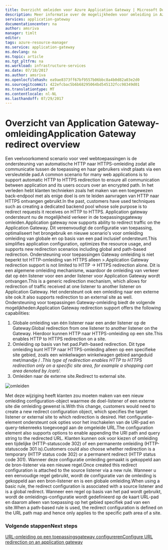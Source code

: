 ```yaml
---
title: Overzicht omleiden voor Azure Application Gateway | Microsoft Docs
description: Meer informatie over de mogelijkheden voor omleiding in Azure Application Gateway
services: application-gateway
documentationcenter: na
author: amsriva
manager: timlt
editor: 
tags: azure-resource-manager
ms.service: application-gateway
ms.devlang: na
ms.topic: article
ms.tgt_pltfrm: na
ms.workload: infrastructure-services
ms.date: 07/18/2017
ms.author: amsriva
ms.openlocfilehash: ea9ae8373ff67bf9557b06bbc8a4b0d82a03e2d0
ms.sourcegitcommit: 422efcbac5b6b68295064bd545132fcc98349d01
ms.translationtype: MT
ms.contentlocale: nl-NL
ms.lasthandoff: 07/29/2017
---
```

# <a name="application-gateway-redirect-overview"></a><span data-ttu-id="371a4-103">Overzicht van Application Gateway-omleiding</span><span class="sxs-lookup"><span data-stu-id="371a4-103">Application Gateway redirect overview</span></span>

<span data-ttu-id="371a4-104">Een veelvoorkomend scenario voor veel webtoepassingen is de ondersteuning van automatische HTTP naar HTTPS-omleiding zodat alle communicatie tussen de toepassing en haar gebruikers vindt plaats via een versleutelde pad.</span><span class="sxs-lookup"><span data-stu-id="371a4-104">A common scenario for many web applications is to support automatic HTTP to HTTPS redirection to ensure all communication between application and its users occurs over an encrypted path.</span></span> <span data-ttu-id="371a4-105">In het verleden hebt klanten technieken zoals het maken van een toegewezen back-endpool met als enige doel is om te leiden aanvragen van HTTP naar HTTPS ontvangen gebruikt.</span><span class="sxs-lookup"><span data-stu-id="371a4-105">In the past, customers have used techniques such as creating a dedicated backend pool whose sole purpose is to redirect requests it receives on HTTP to HTTPS.</span></span>  <span data-ttu-id="371a4-106">Application gateway ondersteunt nu de mogelijkheid verkeer in de toepassingsgateway omleiden.</span><span class="sxs-lookup"><span data-stu-id="371a4-106">Application gateway now supports ability to redirect traffic on the Application Gateway.</span></span> <span data-ttu-id="371a4-107">Dit vereenvoudigt de configuratie van toepassing, optimaliseert het brongebruik en nieuwe scenario's voor omleiding omleiding van globale en op basis van een pad inclusief ondersteunt.</span><span class="sxs-lookup"><span data-stu-id="371a4-107">This simplifies application configuration, optimizes the resource usage, and supports new redirection scenarios including global and path-based redirection.</span></span> <span data-ttu-id="371a4-108">Ondersteuning voor toepassingen Gateway omleiding is niet beperkt tot HTTP-omleiding van HTTPS alleen >.</span><span class="sxs-lookup"><span data-stu-id="371a4-108">Application Gateway redirection support is not limited to HTTP -> HTTPS redirection alone.</span></span> <span data-ttu-id="371a4-109">Dit is een algemene omleiding mechanisme, waardoor de omleiding van verkeer dat op één listener voor een ander listener voor Application Gateway wordt ontvangen.</span><span class="sxs-lookup"><span data-stu-id="371a4-109">This is a generic redirection mechanism, which allows for redirection of traffic received at one listener to another listener on Application Gateway.</span></span> <span data-ttu-id="371a4-110">Het ondersteunt ook een omleiding naar een externe site ook.</span><span class="sxs-lookup"><span data-stu-id="371a4-110">It also supports redirection to an external site as well.</span></span> <span data-ttu-id="371a4-111">Ondersteuning voor toepassingen Gateway-omleiding biedt de volgende mogelijkheden:</span><span class="sxs-lookup"><span data-stu-id="371a4-111">Application Gateway redirection support offers the following capabilities:</span></span>

1. <span data-ttu-id="371a4-112">Globale omleiding van één listener naar een ander listener op de Gateway.</span><span class="sxs-lookup"><span data-stu-id="371a4-112">Global redirection from one listener to another listener on the Gateway.</span></span> <span data-ttu-id="371a4-113">Hierdoor kunnen HTTP naar HTTPS-omleiding op een site.</span><span class="sxs-lookup"><span data-stu-id="371a4-113">This enables HTTP to HTTPS redirection on a site.</span></span>
2. <span data-ttu-id="371a4-114">Omleiding op basis van het pad.</span><span class="sxs-lookup"><span data-stu-id="371a4-114">Path-based redirection.</span></span> <span data-ttu-id="371a4-115">Dit type omleiding kunt HTTP naar HTTPS-omleiding alleen op een specifieke site gebied, zoals een winkelwagen winkelwagen gebied aangeduid met/mandje / *.</span><span class="sxs-lookup"><span data-stu-id="371a4-115">This type of redirection enables HTTP to HTTPS redirection only on a specific site area, for example a shopping cart area denoted by /cart/*.</span></span>
3. <span data-ttu-id="371a4-116">Omleiden naar de externe site.</span><span class="sxs-lookup"><span data-stu-id="371a4-116">Redirect to external site.</span></span>

![omleiden](./media/application-gateway-redirect-overview/redirect.png)

<span data-ttu-id="371a4-118">Met deze wijziging heeft klanten zou moeten maken van een nieuw omleiding configuration-object waarmee de doel-listener of een externe site die omleiding gewenst is.</span><span class="sxs-lookup"><span data-stu-id="371a4-118">With this change, customers would need to create a new redirect configuration object, which specifies the target listener or external site to which redirection is desired.</span></span> <span data-ttu-id="371a4-119">Het configuratie-element ondersteunt ook opties voor het inschakelen van de URI-pad en query-tekenreeks toegevoegd aan de omgeleide URL.</span><span class="sxs-lookup"><span data-stu-id="371a4-119">The configuration element also supports options to enable appending the URI path and query string to the redirected URL.</span></span> <span data-ttu-id="371a4-120">Klanten kunnen ook voor kiezen of omleiding een tijdelijke (HTTP-statuscode 302) of een permanente omleiding (HTTP-statuscode 301 is).</span><span class="sxs-lookup"><span data-stu-id="371a4-120">Customers could also choose whether redirection is a temporary (HTTP status code 302) or a permanent redirect (HTTP status code 301).</span></span> <span data-ttu-id="371a4-121">Wanneer deze configuratie omleiding gemaakt is gekoppeld aan de bron-listener via een nieuwe regel.</span><span class="sxs-lookup"><span data-stu-id="371a4-121">Once created this redirect configuration is attached to the source listener via a new rule.</span></span> <span data-ttu-id="371a4-122">Wanneer u een eenvoudige regel gebruikt, wordt de configuratie van de omleiding is gekoppeld aan een bron-listener en is een globale omleiding.</span><span class="sxs-lookup"><span data-stu-id="371a4-122">When using a basic rule, the redirect configuration is associated with a source listener and is a global redirect.</span></span> <span data-ttu-id="371a4-123">Wanneer een regel op basis van het pad wordt gebruikt, wordt de omleidings-configuratie wordt gedefinieerd op de kaart URL-pad en daarom alleen van toepassing op het gebied specifiek pad van een site.</span><span class="sxs-lookup"><span data-stu-id="371a4-123">When a path-based rule is used, the redirect configuration is defined on the URL path map and hence only applies to the specific path area of a site.</span></span>

### <a name="next-steps"></a><span data-ttu-id="371a4-124">Volgende stappen</span><span class="sxs-lookup"><span data-stu-id="371a4-124">Next steps</span></span>

[<span data-ttu-id="371a4-125">URL-omleiding op een toepassingsgateway configureren</span><span class="sxs-lookup"><span data-stu-id="371a4-125">Configure URL redirection on an application gateway</span></span>](application-gateway-configure-redirect-powershell.md)
